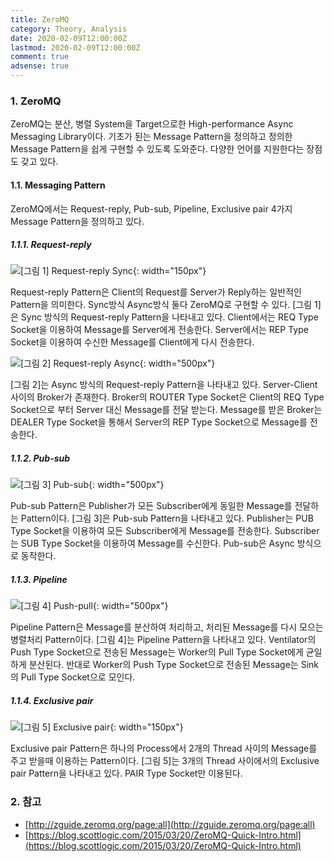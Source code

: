 ```yaml
---
title: ZeroMQ
category: Theory, Analysis
date: 2020-02-09T12:00:00Z
lastmod: 2020-02-09T12:00:00Z
comment: true
adsense: true
---
```


### 1. ZeroMQ

ZeroMQ는 분산, 병렬 System을 Target으로한 High-performance Async Messaging Library이다. 기초가 된는 Message Pattern을 정의하고 정의한 Message Pattern을 쉽게 구현할 수 있도록 도와준다. 다양한 언어를 지원한다는 장점도 갖고 있다.

#### 1.1. Messaging Pattern

ZeroMQ에서는 Request-reply, Pub-sub, Pipeline, Exclusive pair 4가지 Message Pattern을 정의하고 있다.

##### 1.1.1. Request-reply

![[그림 1] Request-reply Sync]({{site.baseurl}}/images/theory_analysis/ZeroMQ/Request-reply_Sync.PNG){: width="150px"}

Request-reply Pattern은 Client의 Request를 Server가 Reply하는 일반적인 Pattern을 의미한다. Sync방식 Async방식 둘다 ZeroMQ로 구현할 수 있다. [그림 1]은 Sync 방식의 Request-reply Pattern을 나타내고 있다. Client에서는 REQ Type Socket을 이용하여 Message를 Server에게 전송한다. Server에서는 REP Type Socket을 이용하여 수신한 Message를 Client에게 다시 전송한다.

![[그림 2] Request-reply Async]({{site.baseurl}}/images/theory_analysis/ZeroMQ/Request-reply_Async.PNG){: width="500px"}

[그림 2]는 Async 방식의 Request-reply Pattern을 나타내고 있다. Server-Client 사이의 Broker가 존재한다. Broker의 ROUTER Type Socket은 Client의 REQ Type Socket으로 부터 Server 대신 Message를 전달 받는다. Message를 받은 Broker는 DEALER Type Socket을 통해서 Server의 REP Type Socket으로 Message를 전송한다.

##### 1.1.2. Pub-sub

![[그림 3] Pub-sub]({{site.baseurl}}/images/theory_analysis/ZeroMQ/Pub-sub.PNG){: width="500px"}

Pub-sub Pattern은 Publisher가 모든 Subscriber에게 동일한 Message를 전달하는 Pattern이다. [그림 3]은 Pub-sub Pattern을 나타내고 있다. Publisher는 PUB Type Socket을 이용하여 모든 Subscriber에게 Message를 전송한다. Subscriber는 SUB Type Socket을 이용하여 Message를 수신한다. Pub-sub은 Async 방식으로 동작한다.

##### 1.1.3. Pipeline

![[그림 4] Push-pull]({{site.baseurl}}/images/theory_analysis/ZeroMQ/Push-pull.PNG){: width="500px"}

Pipeline Pattern은 Message를 분산하여 처리하고, 처리된 Message를 다시 모으는 병렬처리 Pattern이다. [그림 4]는 Pipeline Pattern을 나타내고 있다. Ventilator의 Push Type Socket으로 전송된 Message는 Worker의 Pull Type Socket에게 균일하게 분산된다. 반대로 Worker의 Push Type Socket으로 전송된 Message는 Sink의 Pull Type Socket으로 모인다.

##### 1.1.4. Exclusive pair

![[그림 5] Exclusive pair]({{site.baseurl}}/images/theory_analysis/ZeroMQ/Exclusive_pair.PNG){: width="150px"}

Exclusive pair Pattern은 하나의 Process에서 2개의 Thread 사이의 Message를 주고 받을때 이용하는 Pattern이다. [그림 5]는 3개의 Thread 사이에서의 Exclusive pair Pattern을 나타내고 있다. PAIR Type Socket만 이용된다.

### 2. 참고

* [http://zguide.zeromq.org/page:all](http://zguide.zeromq.org/page:all)
* [https://blog.scottlogic.com/2015/03/20/ZeroMQ-Quick-Intro.html](https://blog.scottlogic.com/2015/03/20/ZeroMQ-Quick-Intro.html)
